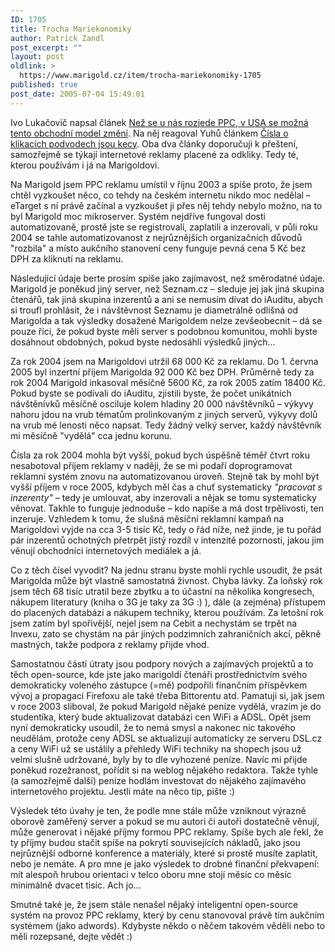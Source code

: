```yaml
---
ID: 1705
title: Trocha Mariekonomiky
author: Patrick Zandl
post_excerpt: ""
layout: post
oldlink: >
  https://www.marigold.cz/item/trocha-mariekonomiky-1705
published: true
post_date: 2005-07-04 15:49:01
---
```

<p>Ivo Lukačovič napsal článek <a href="http://blog.lide.cz/ilblog/2005/07/01/133">Než se u nás rozjede PPC, v USA se možná tento obchodní model změní</a>. Na něj reagoval Yuhů článkem <a href="http://www.jakpsatweb.cz/weblog/b/1120230111-cisla-o-klikacich-podvodech-jsou-kecy.html">Čísla o klikacích podvodech jsou kecy</a>. Oba dva články doporučuji k přeštení, samozřejmě se týkají internetové reklamy placené za odkliky. Tedy té, kterou používám i já na Marigoldovi. </p>

<p>Na Marigold jsem PPC reklamu umístil v říjnu 2003 a spíše proto, že jsem chtěl vyzkoušet něco, co tehdy na českém internetu nikdo moc nedělal – eTarget s ní právě začínal a vyzkoušet ji přes něj tehdy nebylo možno, na to byl Marigold moc mikroserver. Systém nejdříve fungoval dosti automatizovaně, prostě jste se registrovali, zaplatili a inzerovali, v půli roku 2004 se tahle automatizovanost z nejrůznějších organizačních důvodů "rozbila" a místo aukčního stanovení ceny funguje pevná cena 5 Kč bez DPH za kliknutí na reklamu. </p>

<p>Následující údaje berte prosím spíše jako zajímavost, než směrodatné údaje. Marigold je poněkud jiný server, než Seznam.cz – sleduje jej jak jiná skupina čtenářů, tak jiná skupina inzerentů a ani se nemusím dívat do iAuditu, abych si troufl prohlásit, že i návštěvnost Seznamu je diametrálně odlišná od Marigolda a tak výsledky dosažené Marigoldem nelze zevšeobecnit – dá se pouze říci, že pokud byste měli server s podobnou komunitou, mohli byste dosáhnout obdobných, pokud byste nedosáhli výsledků jiných...</p>

<p>Za rok 2004 jsem na Marigoldovi utržil 68 000 Kč za reklamu. Do 1. června 2005 byl inzertní příjem Marigolda 92 000 Kč bez DPH. Průměrně tedy za rok 2004 Marigold inkasoval měsíčně 5600 Kč, za rok 2005 zatím 18400 Kč. Pokud byste se podívali do iAuditu, zjistili byste, že počet unikátních návštěnívků měsíčně osciluje kolem hladiny 20 000 návštěvníků – výkyvy nahoru jdou na vrub tématům prolinkovaným z jiných serverů, výkyvy dolů na vrub mé lenosti něco napsat. Tedy žádný velký server, každý návštěvník mi měsíčně "vydělá" cca jednu korunu. </p>

<p>Čísla za rok 2004 mohla být vyšší, pokud bych úspěšně téměř čtvrt roku nesabotoval příjem reklamy v naději, že se mi podaří doprogramovat reklamní systém znovu na automatizovanou úroveň. Stejně tak by mohl být vyšší příjem v roce 2005, kdybych měl čas a chuť systematicky <em>"pracovat s inzerenty"</em> – tedy je umlouvat, aby inzerovali a nějak se tomu systematicky věnovat. Takhle to funguje jednoduše – kdo napíše a má dost trpělivosti, ten inzeruje. Vzhledem k tomu, že slušná měsíční reklamní kampaň na Marigoldovi vyjde na cca 3-5 tisíc Kč, tedy o řád níže, než jinde, je tu pořád pár inzerentů ochotných přetrpět jistý rozdíl v intenzitě pozornosti, jakou jim věnují obchodníci internetových mediálek a já. </p>

<p>Co z těch čísel vyvodit? Na jednu stranu byste mohli rychle usoudit, že psát Marigolda může být vlastně samostatná živnost. Chyba lávky. Za loňský rok jsem těch 68 tisíc utratil beze zbytku a to účastní na několika kongresech, nákupem literatury (kniha o 3G je taky za 3G :) ), dále (a zejména) přístupem do placených databází a nákupem techniky, kterou používám. Za letošní rok jsem zatím byl spořivější, nejel jsem na Cebit a nechystám se trpět na Invexu, zato se chystám na pár jiných podzimních zahraničních akcí, pěkně mastných, takže podpora z reklamy přijde vhod. </p>

<p>Samostatnou částí útraty jsou podpory nových a zajímavých projektů a to těch open-source, kde jste jako marigoldí čtenáři prostřednictvím svého demokraticky voleného zástupce (=mě) podpořili finančním příspěvkem vývoj a propagaci Firefoxu ale také třeba Bittorentu atd. Pamatuji si, jak jsem v roce 2003 sliboval, že pokud Marigold nějaké peníze vydělá, vrazím je do studentíka, který bude aktualizovat databázi cen WiFi a ADSL. Opět jsem nyní demokraticky usoudil, že to nemá smysl a nakonec nic takového neudělám, protože ceny ADSL se aktualizují automaticky ze serveru DSL.cz a ceny WiFi už se ustálily a přehledy WiFi techniky na shopech jsou už velmi slušně udržované, byly by to dle vyhozené peníze. Navíc mi přijde poněkud rozežranost, pořídit si na weblog nějakého redaktora. Takže tyhle (a samozřejmě další) peníze hodlám investovat do nějakého zajímavého internetového projektu. Jestli máte na něco tip, pište :)</p>

<p>Výsledek této úvahy je ten, že podle mne stále může vzniknout výrazně oborově zaměřený server a pokud se mu autori či autoři dostatečně věnují, může generovat i nějaké příjmy formou PPC reklamy. Spíše bych ale řekl, že ty příjmy budou stačit spíše na pokrytí souvisejících nákladů, jako jsou nejrůznější odborné konference a materiály, které si prostě musíte zaplatit, nebo je nemáte. A pro mne je jako výsledek to drobné finanční překvapení: mít alespoň hrubou orientaci v telco oboru mne stojí měsíc co měsíc minimálně dvacet tisíc. Ach jo...</p>

<p>Smutné také je, že jsem stále nenašel nějaký inteligentní open-source systém na provoz PPC reklamy, který by cenu stanovoval právě tím aukčním systémem (jako adwords).  Kdybyste někdo o něčem takovém věděli nebo to měli rozepsané, dejte vědět :)
</p>
